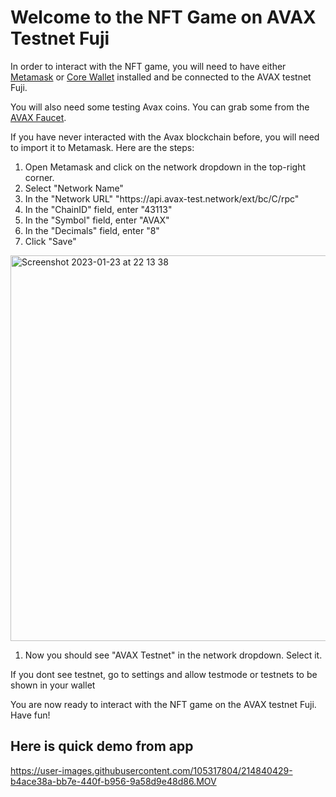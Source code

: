 <h1>Welcome to the NFT Game on AVAX Testnet Fuji</h1>

<p>In order to interact with the NFT game, you will need to have either <a href="https://metamask.io/">Metamask</a> or <a href="https://avax.network/">Core Wallet</a> installed and be connected to the AVAX testnet Fuji.</p>

<p>You will also need some testing Avax coins. You can grab some from the <a href="https://faucet.avax.network/">AVAX Faucet</a>.</p>

<p>If you have never interacted with the Avax blockchain before, you will need to import it to Metamask. Here are the steps:</p>
<ol>
  <li>Open Metamask and click on the network dropdown in the top-right corner.</li>
  <li>Select "Network Name" </li>
  <li>In the "Network URL" "https://api.avax-test.network/ext/bc/C/rpc"</li>
  <li>In the "ChainID" field, enter "43113"</li>
  <li>In the "Symbol" field, enter "AVAX"</li>
  <li>In the "Decimals" field, enter "8"</li>
  <li>Click "Save"</li>
</ol>

<img width="617" alt="Screenshot 2023-01-23 at 22 13 38" src="https://user-images.githubusercontent.com/105317804/214152712-5690b23e-96d5-4cbe-b615-ce78f35974de.png">

<ol>
  <li>Now you should see "AVAX Testnet" in the network dropdown. Select it.</li>
</ol>

<p>If you dont see testnet, go to settings and allow testmode or testnets to be shown in your wallet</p>

<p>You are now ready to interact with the NFT game on the AVAX testnet Fuji. Have fun!</p>

<h2>Here is quick demo from app </h2>

https://user-images.githubusercontent.com/105317804/214840429-b4ace38a-bb7e-440f-b956-9a58d9e48d86.MOV


